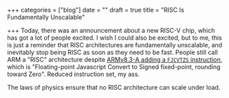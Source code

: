 +++
categories = ["blog"]
date = ""
draft = true
title = "RISC Is Fundamentally Unscalable"

+++
Today, there was an announcement about a new RISC-V chip, which has got a lot of people excited. I wish I could also be excited, but to me, this is just a reminder that RISC architectures are fundamentally unscalable, and inevitably stop being RISC as soon as they need to be fast. People still call ARM a "RISC" architecture despite [ARMv8.3-A adding a `FJCVTZS` instruction](https://en.wikipedia.org/wiki/ARM_architecture#ARMv8.3-A), which is "Floating-point Javascript Convert to Signed fixed-point, rounding toward Zero". Reduced instruction set, my ass.

The laws of physics ensure that no RISC architecture can scale under load.